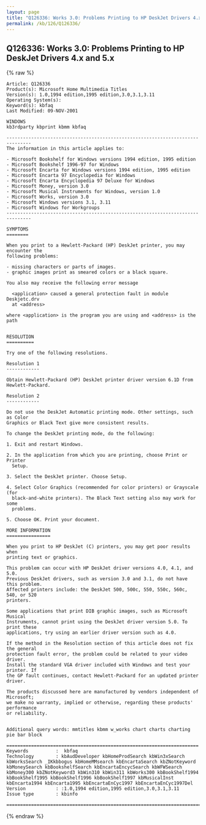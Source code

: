 ```yaml
---
layout: page
title: "Q126336: Works 3.0: Problems Printing to HP DeskJet Drivers 4.x and 5.x"
permalink: /kb/126/Q126336/
---
```


## Q126336: Works 3.0: Problems Printing to HP DeskJet Drivers 4.x and 5.x

{% raw %}

	Article: Q126336
	Product(s): Microsoft Home Multimedia Titles
	Version(s): 1.0,1994 edition,1995 edition,3.0,3.1,3.11
	Operating System(s): 
	Keyword(s): kbfaq
	Last Modified: 09-NOV-2001
	
	WINDOWS
	kb3rdparty kbprint kbmm kbfaq
	
	-------------------------------------------------------------------------------
	The information in this article applies to:
	
	- Microsoft Bookshelf for Windows versions 1994 edition, 1995 edition 
	- Microsoft Bookshelf 1996-97 for Windows 
	- Microsoft Encarta for Windows versions 1994 edition, 1995 edition 
	- Microsoft Encarta 97 Encyclopedia for Windows 
	- Microsoft Encarta Encyclopedia 97 Deluxe for Windows 
	- Microsoft Money, version 3.0 
	- Microsoft Musical Instruments for Windows, version 1.0 
	- Microsoft Works, version 3.0 
	- Microsoft Windows versions 3.1, 3.11 
	- Microsoft Windows for Workgroups 
	-------------------------------------------------------------------------------
	
	SYMPTOMS
	========
	
	When you print to a Hewlett-Packard (HP) DeskJet printer, you may encounter the
	following problems:
	
	- missing characters or parts of images.
	- graphic images print as smeared colors or a black square.
	
	You also may receive the following error message
	
	  <application> caused a general protection fault in module Deskjetc.drv
	  at <address>
	
	where <application> is the program you are using and <address> is the
	path
	
	
	RESOLUTION
	==========
	
	Try one of the following resolutions.
	
	Resolution 1
	------------
	
	Obtain Hewlett-Packard (HP) DeskJet printer driver version 6.1D from
	Hewlett-Packard.
	
	Resolution 2
	------------
	
	Do not use the DeskJet Automatic printing mode. Other settings, such as Color
	Graphics or Black Text give more consistent results.
	
	To change the DeskJet printing mode, do the following:
	
	1. Exit and restart Windows.
	
	2. In the application from which you are printing, choose Print or Printer
	  Setup.
	
	3. Select the DeskJet printer. Choose Setup.
	
	4. Select Color Graphics (recommended for color printers) or Grayscale (for
	  black-and-white printers). The Black Text setting also may work for some
	  problems.
	
	5. Choose OK. Print your document.
	
	MORE INFORMATION
	================
	
	When you print to HP DeskJet (C) printers, you may get poor results when
	printing text or graphics.
	
	This problem can occur with HP DeskJet driver versions 4.0, 4.1, and 5.0.
	Previous DeskJet drivers, such as version 3.0 and 3.1, do not have this problem.
	Affected printers include: the DeskJet 500, 500c, 550, 550c, 560c, 540, or 520
	printers.
	
	Some applications that print DIB graphic images, such as Microsoft Musical
	Instruments, cannot print using the DeskJet driver version 5.0. To print these
	applications, try using an earlier driver version such as 4.0.
	
	If the method in the Resolution section of this article does not fix the general
	protection fault error, the problem could be related to your video driver.
	Install the standard VGA driver included with Windows and test your printer. If
	the GP fault continues, contact Hewlett-Packard for an updated printer driver.
	
	The products discussed here are manufactured by vendors independent of Microsoft;
	we make no warranty, implied or otherwise, regarding these products' performance
	or reliability.
	
	
	Additional query words: mmtitles kbmm w_works chart charts charting pie bar block
	
	======================================================================
	Keywords          :  kbfaq
	Technology        : kbAudDeveloper kbHomeProdSearch kbWin3xSearch kbWorksSearch _IKkbbogus kbHomeMMsearch kbEncartaSearch kbZNotKeyword kbMoneySearch kbBookshelfSearch kbEncartaEncycSearch kbWFWSearch kbMoney300 kbZNotKeyword3 kbWin310 kbWin311 kbWorks300 kbBookShelf1994 kbBookShelf1995 kbBookShelf1996 kbBookShelf1997 kbMusicalInst kbEncarta1994 kbEncarta1995 kbEncartaEnCyc1997 kbEncartaEnCyc1997Del
	Version           : :1.0,1994 edition,1995 edition,3.0,3.1,3.11
	Issue type        : kbinfo
	
	=============================================================================
	

{% endraw %}
